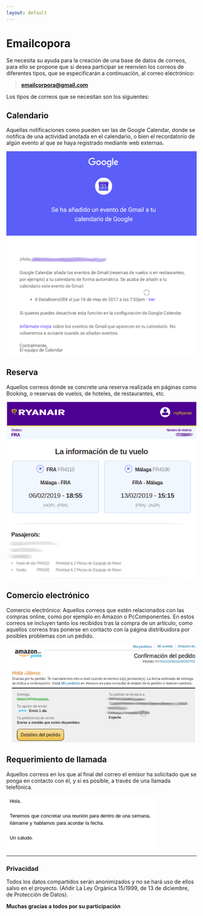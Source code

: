 ```yaml
---
layout: default
---
```


# Emailcopora

Se necesita su ayuda para la creación de una base de datos de correos, para ello se propone que si desea participar se reenvíen los correos de diferentes tipos, que se especificarán a continuación, al correo electrónico:

> **emailcorpora@gmail.com**

Los tipos de correos que se necesitan son los siguientes:

## Calendario

Aquellas notificaciones como pueden ser las de Google Calendar, donde se notifica de una actividad anotada en el calendario, o bien el recordatorio de algún evento al que se haya registrado mediante web externas.

![Image](/assets/images/EjemploCalendario.png)

## Reserva

Aquellos correos donde se concrete una reserva realizada en páginas como Booking, o reservas de vuelos, de hoteles, de restaurantes, etc.

![Image](/assets/images/EjemploReserva.png)

## Comercio electrónico

Comercio electrónico: Aquellos correos que estén relacionados con las compras online, como por ejemplo en Amazon o PcComponentes. En estos correos se incluyen tanto los recibidos tras la compra de un artículo, como aquellos correos tras ponerse en contacto con la página distribuidora por posibles problemas con un pedido.

![Image](/assets/images/EjemploComercioElectronico.png)

## Requerimiento de llamada

Aquellos correos en los que al final del correo el emisor ha solicitado que se ponga en contacto con él, y si es posible, a través de una llamada telefónica.

![Image](/assets/images/EjemploCallme.png)

* * *

### Privacidad

Todos los datos compartidos serán anonimizados y no se hará uso de ellos salvo en el proyecto. (Añdir La Ley Orgánica 15/1999, de 13 de diciembre, de Protección de Datos).


**Muchas gracias a todos por su participación**
